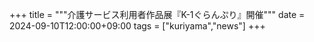 +++
title = """介護サービス利用者作品展『K-1ぐらんぷり』開催"""
date = 2024-09-10T12:00:00+09:00
tags = ["kuriyama","news"]
+++

